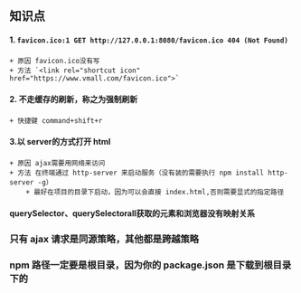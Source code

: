 ## 知识点
#### 1. `favicon.ico:1 GET http://127.0.0.1:8080/favicon.ico 404 (Not Found)`
    + 原因 favicon.ico没有写
    + 方法 `<link rel="shortcut icon" href="https://www.vmall.com/favicon.ico">`
#### 2. 不走缓存的刷新，称之为强制刷新
    + 快捷键 command+shift+r
#### 3.以 server的方式打开 html
    + 原因 ajax需要用网络来访问
    + 方法 在终端通过 http-server 来启动服务（没有装的需要执行 npm install http-server -g）
        + 最好在项目的目录下启动，因为可以会直接 index.html,否则需要显式的指定路径
#### querySelector、querySelectorall获取的元素和浏览器没有映射关系


 
### 只有 ajax 请求是同源策略，其他都是跨越策略
### npm 路径一定要是根目录，因为你的 package.json 是下载到根目录下的